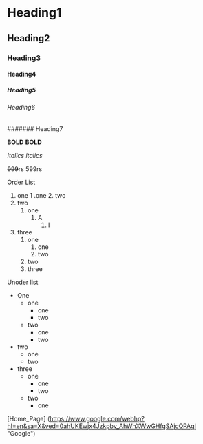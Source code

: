 # Heading1
## Heading2
### Heading3
#### Heading4
##### Heading5
###### Heading6
####### Heading7

**BOLD**
__BOLD__        

*Italics*
_italics_

~~999~~rs 599rs

Order List

1. one
    1 .one
    2. two
2. two
    1. one
        1. A
            1. I
3. three
    1. one
        1. one
        2. two
    2. two
    3. three

Unoder list

- One
    - one
        - one
        - two
    - two
        - one
        - two
- two
    - one
    - two 
- three
    - one
        - one
        - two
    - two
        - one    

[Home_Page] (https://www.google.com/webhp?hl=en&sa=X&ved=0ahUKEwjx4Jzkpbv_AhWhXWwGHfgSAjcQPAgI "Google")